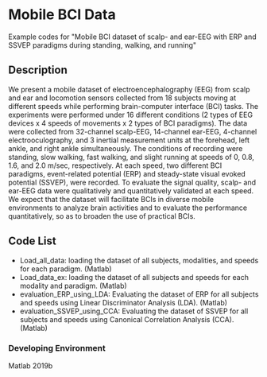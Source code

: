 # Mobile BCI Data

Example codes for "Mobile BCI dataset of scalp- and ear-EEG with ERP and SSVEP paradigms during standing, walking, and running"

## Description
We present a mobile dataset of electroencephalography (EEG) from scalp and ear and locomotion sensors collected from 18 subjects moving at different speeds while performing brain-computer interface (BCI) tasks. The experiments were performed under 16 different conditions (2 types of EEG devices x 4 speeds of movements x 2 types of BCI paradigms). The data were collected from 32-channel scalp-EEG, 14-channel ear-EEG, 4-channel electrooculography, and 3 inertial measurement units at the forehead, left ankle, and right ankle simultaneously. The conditions of recording were standing, slow walking, fast walking, and slight running at speeds of 0, 0.8, 1.6, and 2.0 m/sec, respectively. At each speed, two different BCI paradigms, event-related potential (ERP) and steady-state visual evoked potential (SSVEP), were recorded. To evaluate the signal quality, scalp- and ear-EEG data were qualitatively and quantitatively validated at each speed. We expect that the dataset will facilitate BCIs in diverse mobile environments to analyze brain activities and to evaluate the performance quantitatively, so as to broaden the use of practical BCIs.

## Code List
- Load_all_data: loading the dataset of all subjects, modalities, and speeds for each paradigm. (Matlab)
- Load_data_ex: loading the dataset of all subjects and speeds for each modality and paradigm. (Matlab)
- evaluation_ERP_using_LDA: Evaluating the dataset of ERP for all subjects and speeds using Linear Discriminator Analysis (LDA). (Matlab)
- evaluation_SSVEP_using_CCA: Evaluating the dataset of SSVEP for all subjects and speeds using Canonical Correlation Analysis (CCA). (Matlab)

### Developing Environment
Matlab 2019b
